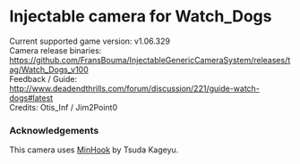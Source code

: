 Injectable camera for Watch_Dogs
============================

Current supported game version: v1.06.329  
Camera release binaries: https://github.com/FransBouma/InjectableGenericCameraSystem/releases/tag/Watch_Dogs_v100  
Feedback / Guide: http://www.deadendthrills.com/forum/discussion/221/guide-watch-dogs#latest  
Credits: Otis_Inf / Jim2Point0  

### Acknowledgements
This camera uses [MinHook](https://github.com/TsudaKageyu/minhook) by Tsuda Kageyu.
